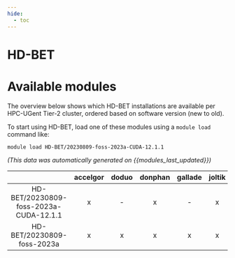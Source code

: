 ```yaml
---
hide:
  - toc
---
```


HD-BET
======

# Available modules


The overview below shows which HD-BET installations are available per HPC-UGent Tier-2 cluster, ordered based on software version (new to old).

To start using HD-BET, load one of these modules using a `module load` command like:

```shell
module load HD-BET/20230809-foss-2023a-CUDA-12.1.1
```

*(This data was automatically generated on {{modules_last_updated}})*

| |accelgor|doduo|donphan|gallade|joltik|litleo|shinx|
| :---: | :---: | :---: | :---: | :---: | :---: | :---: | :---: |
|HD-BET/20230809-foss-2023a-CUDA-12.1.1|x|-|x|-|x|x|-|
|HD-BET/20230809-foss-2023a|x|x|x|x|x|x|x|

